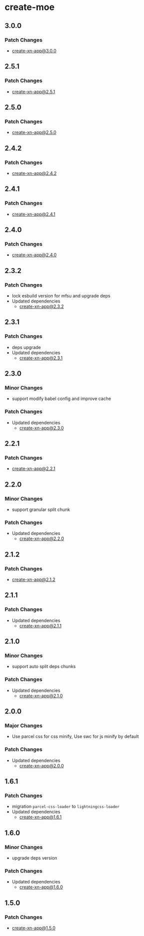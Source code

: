 # create-moe

## 3.0.0

### Patch Changes

- create-xn-app@3.0.0

## 2.5.1

### Patch Changes

- create-xn-app@2.5.1

## 2.5.0

### Patch Changes

- create-xn-app@2.5.0

## 2.4.2

### Patch Changes

- create-xn-app@2.4.2

## 2.4.1

### Patch Changes

- create-xn-app@2.4.1

## 2.4.0

### Patch Changes

- create-xn-app@2.4.0

## 2.3.2

### Patch Changes

- lock esbuild version for mfsu and upgrade deps
- Updated dependencies
  - create-xn-app@2.3.2

## 2.3.1

### Patch Changes

- deps upgrade
- Updated dependencies
  - create-xn-app@2.3.1

## 2.3.0

### Minor Changes

- support modify babel config and improve cache

### Patch Changes

- Updated dependencies
  - create-xn-app@2.3.0

## 2.2.1

### Patch Changes

- create-xn-app@2.2.1

## 2.2.0

### Minor Changes

- support granular split chunk

### Patch Changes

- Updated dependencies
  - create-xn-app@2.2.0

## 2.1.2

### Patch Changes

- create-xn-app@2.1.2

## 2.1.1

### Patch Changes

- Updated dependencies
  - create-xn-app@2.1.1

## 2.1.0

### Minor Changes

- support auto split deps chunks

### Patch Changes

- Updated dependencies
  - create-xn-app@2.1.0

## 2.0.0

### Major Changes

- Use parcel css for css minify, Use swc for js minify by default

### Patch Changes

- Updated dependencies
  - create-xn-app@2.0.0

## 1.6.1

### Patch Changes

- migration `parcel-css-loader` to `lightningcss-loader`
- Updated dependencies
  - create-xn-app@1.6.1

## 1.6.0

### Minor Changes

- upgrade deps version

### Patch Changes

- Updated dependencies
  - create-xn-app@1.6.0

## 1.5.0

### Patch Changes

- create-xn-app@1.5.0
